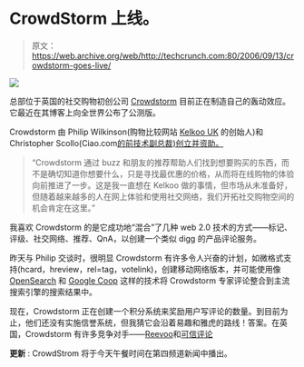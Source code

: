 # CrowdStorm 上线。

> 原文：<https://web.archive.org/web/http://techcrunch.com:80/2006/09/13/crowdstorm-goes-live/>

![](img/91975d4bb6fb8dd511263d638638646d.png)

总部位于英国的社交购物初创公司 [Crowdstorm](https://web.archive.org/web/20150912213630/http://www.crowdstorm.com/) 目前正在制造自己的轰动效应。它最近在其博客上向全世界公布了公测版。

Crowdstorm 由 Philip Wilkinson(购物比较网站 [Kelkoo UK](https://web.archive.org/web/20150912213630/http://www.kelkoo.co.uk/) 的创始人)和 Christopher Scollo(Ciao.com[的前技术副总裁)创立并资助。](https://web.archive.org/web/20150912213630/http://www.ciao.com/)

> “Crowdstorm 通过 buzz 和朋友的推荐帮助人们找到想要购买的东西，而不是确切知道你想要什么，只是寻找最优惠的价格，从而将在线购物的体验向前推进了一步。这是我一直想在 Kelkoo 做的事情，但市场从未准备好，但随着越来越多的人在网上体验和使用社交网络，我们开拓社交购物空间的机会肯定在这里。”

我喜欢 Crowdstorm 的是它成功地“混合”了几种 web 2.0 技术的方式——标记、评级、社交网络、推荐、QnA，以创建一个类似 digg 的产品评论服务。

昨天与 Philip 交谈时，很明显 Crowdstorm 有许多令人兴奋的计划，如微格式支持(hcard，hreview，rel=tag，votelink)，创建移动网络版本，并可能使用像 [OpenSearch](https://web.archive.org/web/20150912213630/http://opensearch.a9.com/) 和 [Google Coop](https://web.archive.org/web/20150912213630/http://www.google.com/coop) 这样的技术将 Crowdstorm 专家评论整合到主流搜索引擎的搜索结果中。

现在，Crowdstorm 正在创建一个积分系统来奖励用户写评论的数量。到目前为止，他们还没有实施信誉系统，但我猜它会沿着易趣和雅虎的路线！答案。在英国，Crowdstorm 有许多竞争对手——[Reevoo](https://web.archive.org/web/20150912213630/http://www.reevoo.com/)和[可信评论](https://web.archive.org/web/20150912213630/http://www.trustedreviews.com/)

**更新** : CrowdStrom 将于今天午餐时间在第四频道新闻中播出。